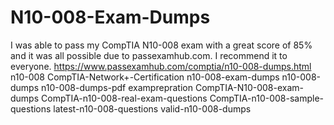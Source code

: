 # N10-008-Exam-Dumps
I was able to pass my CompTIA N10-008 exam with a great score of 85% and it was all possible due to passexamhub.com. I recommend it to everyone. https://www.passexamhub.com/comptia/n10-008-dumps.html
n10-008 CompTIA-Network+-Certification n10-008-exam-dumps n10-008-dumps n10-008-dumps-pdf examprepration CompTIA-N10-008-exam-dumps CompTIA-n10-008-real-exam-questions CompTIA-n10-008-sample-questions latest-n10-008-questions valid-n10-008-dumps
